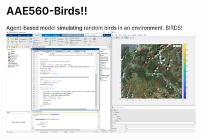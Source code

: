 # AAE560-Birds!!
Agent-based model simulating random birds in an environment.
BIRDS!
![](Snips.PNG)
